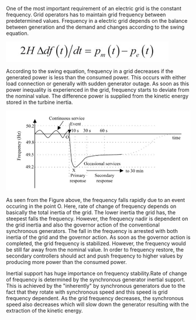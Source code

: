 One of the most important requirement of an electric grid is the constant frequency. Grid operators has to maintain grid frequency between predetermined values. Frequency in a electric grid depends on the balance between generation and the demand and changes according to the swing equation.  

![](Images/swing.JPG)  

According to the swing equation, frequency in a grid decreases if the generated power is less than the consumed power. This occurs with either load connection or generally with sudden generator outage. As soon as this power inequality is experienced in the grid, frequency starts to deviate from the nominal value. The difference power is supplied from the kinetic energy stored in the turbine inertia. 

![](Images/frequencydisturbance.JPG)  

As seen from the Figure above, the frequency falls rapidly due to an event occuring in the point O. Here, rate of change of frequency depends on basically the total inertia of the grid. The lower inertia the grid has, the steepest falls the frequency. However, the frequency nadir is dependent on the grid inertia and also the governor action of the conventional synchronous generators. The fall in the frequency is arrested with both inertia of the grid and the governor action. As soon as the governor action is completed, the grid frequency is stabilized. However, the frequency would be still far away from the nominal value. In order to frequency restore, the secondary controllers should act and push frequency to higher values by producing more power than the consumed power.  

Inertial support has huge importance on frequency stability.Rate of change of frequency is determined by the synchronous generator inertial support. This is achieved by the "inherently" by synchronous generators due to the fact that they rotate with synchronous speed and this speed is grid frequency dependent. As the grid frequency decreases, the synchronous speed also decreases which will slow down the generator resulting with the extraction of the kinetic energy.  

